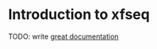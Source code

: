 # Introduction to xfseq

TODO: write [great documentation](http://jacobian.org/writing/what-to-write/)
